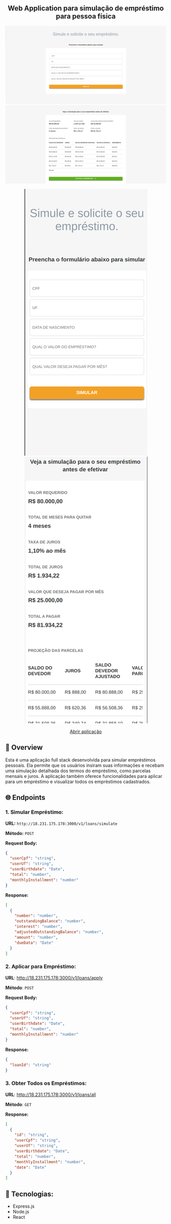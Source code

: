 
<h2 align="center" style="color:007BFF;">
	Web Application para simulação de empréstimo para pessoa física
</h2>

<p align="center">
	<img src="./screenshot/loan-form.png" alt="" />
	<img src="./screenshot/installments.png" alt="" />
</p>

<p align="center">
	<img src="./screenshot/loan-form-mobile.png" alt=""/>
	<img src="./screenshot/installments-mobile.png" alt="" />
</p>

<p align="center">
	<a href="http://18.231.175.178:5173/">Abrir aplicação</a>
</p>


## 📌 Overview
Esta é uma aplicação full stack desenvolvida para simular empréstimos pessoais. Ela permite que os usuários insiram suas informações e recebam uma simulação detalhada dos termos do empréstimo, como parcelas mensais e juros. A aplicação também oferece funcionalidades para aplicar para um empréstimo e visualizar todos os empréstimos cadastrados.

## 🌐 Endpoints

### 1. Simular Empréstimo:

**URL:** `http://18.231.175.178:3000/v1/loans/simulate`

**Método:** `POST`

**Request Body:**

```json
{
  "userCpf": "string",
  "userUf": "string",
  "userBirthdate": "Date",
  "total": "number",
  "monthlyInstallment": "number"
}
```
**Response:**
```json
[
  {
    "number": "number",
    "outstandingBalance": "number",
    "interest": "number",
    "adjustedOutstandingBalance": "number",
    "amount": "number",
    "dueData": "Date"
  }
]
```

### 2. Aplicar para Empréstimo:
**URL**: http://18.231.175.178:3000/v1/loans/apply

**Método**: `POST`

**Request Body:**
```json
{
  "userCpf": "string",
  "userUf": "string",
  "userBirthdate": "Date",
  "total": "number",
  "monthlyInstallment": "number"
}
```

**Response:**
```json
{
  "loanId": "string"
}
```

### 3. Obter Todos os Empréstimos:
**URL**: http://18.231.175.178:3000/v1/loans/all

**Método**: `GET`

**Response:**
```json
[
  {
    "id": "string",
    "userCpf": "string",
    "userUf": "string",
    "userBirthdate": "Date",
    "total": "number",
    "monthlyInstallment": "number",
    "date": "Date"
  }
]
```

## 🔧 Tecnologias:
- Express.js
- Node.js
- React
